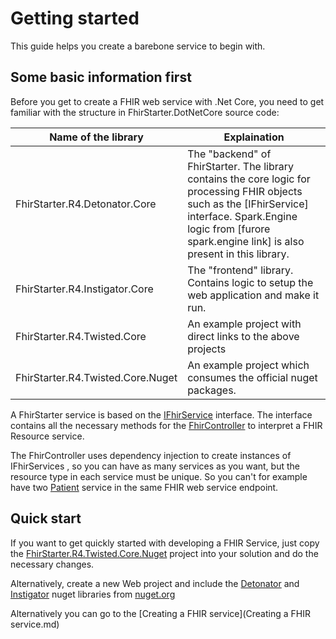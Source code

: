 # Getting started 

This guide helps you create a barebone service to begin with.

## Some basic information first

Before you get to create a FHIR web service with .Net Core, you need to get familiar with the structure in FhirStarter.DotNetCore source code:

| Name of the library               | Explaination                                                 |
| --------------------------------- | ------------------------------------------------------------ |
| FhirStarter.R4.Detonator.Core     | The "backend" of FhirStarter. The library contains the core logic for processing FHIR objects such as the [IFhirService] interface. Spark.Engine logic from [furore spark.engine link] is also present in this library. |
| FhirStarter.R4.Instigator.Core    | The "frontend" library. Contains logic to setup the web application and make it run. |
| FhirStarter.R4.Twisted.Core       | An example project with direct links to the above projects   |
| FhirStarter.R4.Twisted.Core.Nuget | An example project which consumes the official nuget packages. |

A FhirStarter service is based on the [IFhirService](https://github.com/verzada/FhirStarter.DotNetCore/blob/master/src/FhirStarter.R4.Detonator.Core/Interface/IFhirService.cs) interface. The interface contains all the necessary methods for the [FhirController](https://github.com/verzada/FhirStarter.DotNetCore/blob/master/src/FhirStarter.R4.Instigator.Core/Controllers/FhirController.cs) to interpret a FHIR Resource service.

The FhirController uses dependency injection to create instances of IFhirServices , so you can have as many services as you want, but the resource type in each service must be unique. So you can't for example have two [Patient](https://www.hl7.org/fhir/patient.html) service in the same FHIR web service endpoint.

## Quick start

If you want to get quickly started with developing a FHIR Service, just copy the [FhirStarter.R4.Twisted.Core.Nuget](https://github.com/verzada/FhirStarter.DotNetCore/tree/master/src/FhirStarter.R4.Twisted.Core.Nuget) project into your solution and do the necessary changes.

Alternatively, create a new Web project and include the [Detonator](https://www.nuget.org/packages/FhirStarter.R4.Detonator.Core/) and [Instigator](https://www.nuget.org/packages/FhirStarter.R4.Instigator.Core/) nuget libraries from [nuget.org](https://www.nuget.org/)

Alternatively you can go to the [Creating a FHIR service](Creating a FHIR service.md)

